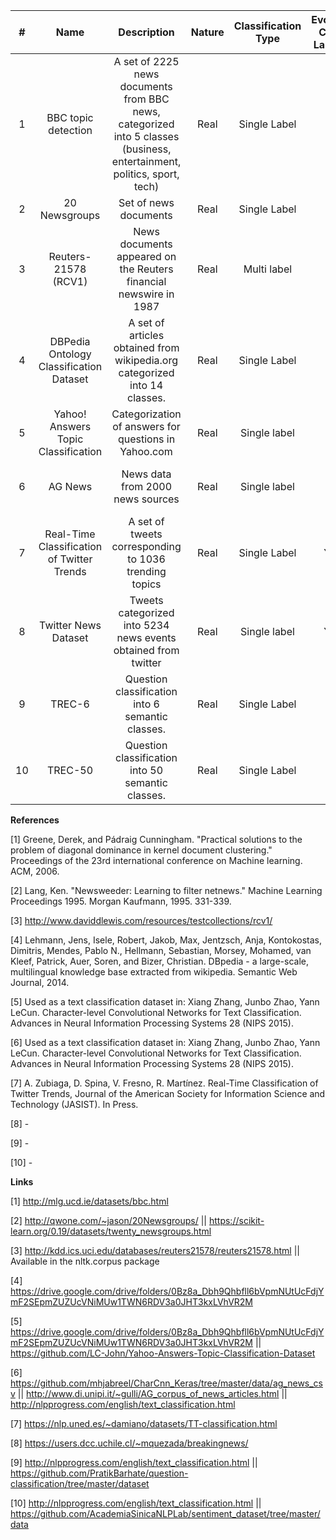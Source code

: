 
|#| Name | Description | Nature | Classification Type | Evolving Class Labels? | # of Classes | Work Citation | # of instances | Reference | Link |
| :---: | :---: | :---: | :---: | :---: | :---: | :---: | :---: | :---: | :---: | :---: |
| 1 | BBC topic detection | A set of 2225 news documents from BBC news, categorized into 5 classes (business, entertainment, politics, sport, tech) | Real | Single Label | No | 5 | 197 | 2,225 | [1] | [1] |
| 2 | 20 Newsgroups | Set of news documents | Real | Single Label | No | 20 | 2360 | ~20,000 | [2] | [2] |
| 3 | Reuters-21578 (RCV1) | News documents appeared on the Reuters financial newswire in 1987 | Real | Multi label | No| 90 | - | 10,788 | [3] | [3] |
| 4 | DBPedia Ontology Classification Dataset | A set of articles obtained from wikipedia.org categorized into 14 classes. | Real | Single Label | No | 14 | 1452 | 560,000 train & 70,000 test | [4] | [4] |
| 5 | Yahoo! Answers Topic Classification | Categorization of answers for questions in Yahoo.com | Real | Single label | No | 10 | 1434 | ~4.4M & ~ 1.4M | [5] | [5] |
| 6 | AG News | News data from 2000 news sources | Real | Single label | No | 4 | 1434 | 120,000 train and 7,600 test | [6] | [6] |
| 7 | Real-Time Classification of Twitter Trends | A set of tweets corresponding to 1036 trending topics | Real | Single Label | Yes | 1.036 events or 4 classes | 107 | ~1M | [7] | [7] |
| 8 | Twitter News Dataset | Tweets categorized into 5234 news events obtained from twitter | Real | Single label | Yes | 5234 news events or 20 clusters | - | ~10M | [8] | [8] |
| 9 | TREC-6 | Question classification into 6 semantic classes. | Real | Single Label | No | 6 | - | ~6,000 | [9] | [9] |
| 10 | TREC-50 | Question classification into 50 semantic classes. | Real | Single Label | No | 50 | - | ~6,000 | [10] | [10] |

**References**

[1] Greene, Derek, and Pádraig Cunningham. "Practical solutions to the problem of diagonal dominance in kernel document clustering." Proceedings of the 23rd international conference on Machine learning. ACM, 2006.

[2] Lang, Ken. "Newsweeder: Learning to filter netnews." Machine Learning Proceedings 1995. Morgan Kaufmann, 1995. 331-339.

[3] http://www.daviddlewis.com/resources/testcollections/rcv1/

[4] Lehmann, Jens, Isele, Robert, Jakob, Max, Jentzsch, Anja, Kontokostas, Dimitris, Mendes, Pablo N., Hellmann, Sebastian, Morsey, Mohamed, van Kleef, Patrick, Auer, Soren, and Bizer, Christian. DBpedia - a large-scale, multilingual knowledge base extracted from wikipedia. Semantic Web Journal, 2014.

[5] Used as a text classification dataset in:
Xiang Zhang, Junbo Zhao, Yann LeCun. Character-level Convolutional Networks for Text Classification. Advances in Neural Information Processing Systems 28 (NIPS 2015).

[6] Used as a text classification dataset in:
Xiang Zhang, Junbo Zhao, Yann LeCun. Character-level Convolutional Networks for Text Classification. Advances in Neural Information Processing Systems 28 (NIPS 2015).

[7] A. Zubiaga, D. Spina, V. Fresno, R. Martínez. Real-Time Classification of Twitter Trends, Journal of the American Society for Information Science and Technology (JASIST). In Press.

[8] -

[9] -

[10] -

**Links**

[1] http://mlg.ucd.ie/datasets/bbc.html

[2] http://qwone.com/~jason/20Newsgroups/ || https://scikit-learn.org/0.19/datasets/twenty_newsgroups.html

[3] http://kdd.ics.uci.edu/databases/reuters21578/reuters21578.html || Available in the nltk.corpus package

[4] https://drive.google.com/drive/folders/0Bz8a_Dbh9Qhbfll6bVpmNUtUcFdjYmF2SEpmZUZUcVNiMUw1TWN6RDV3a0JHT3kxLVhVR2M

[5] https://drive.google.com/drive/folders/0Bz8a_Dbh9Qhbfll6bVpmNUtUcFdjYmF2SEpmZUZUcVNiMUw1TWN6RDV3a0JHT3kxLVhVR2M || https://github.com/LC-John/Yahoo-Answers-Topic-Classification-Dataset

[6] https://github.com/mhjabreel/CharCnn_Keras/tree/master/data/ag_news_csv || http://www.di.unipi.it/~gulli/AG_corpus_of_news_articles.html || http://nlpprogress.com/english/text_classification.html

[7] https://nlp.uned.es/~damiano/datasets/TT-classification.html

[8] https://users.dcc.uchile.cl/~mquezada/breakingnews/

[9] http://nlpprogress.com/english/text_classification.html || https://github.com/PratikBarhate/question-classification/tree/master/dataset

[10] http://nlpprogress.com/english/text_classification.html || https://github.com/AcademiaSinicaNLPLab/sentiment_dataset/tree/master/data

